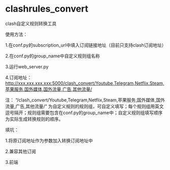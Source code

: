 # clashrules_convert

clash自定义规则转换工具

使用方法：

1.在conf.py的subscription_url中填入订阅链接地址（目前只支持clash订阅地址）

2.在conf.py的group_name中自定义规则组名称

3.运行web_server.py

4.订阅地址：http://xxx.xxx.xxx.xxx:5000/clash_convert/Youtube,Telegram,Netflix,Steam,苹果服务,国外媒体,国外流量,广告,其他流量/

注：
“/clash_convert/Youtube,Telegram,Netflix,Steam,苹果服务,国外媒体,国外流量,广告,其他流量/” 为自定义规则的规则组，可自定义填写；每个规则组用英文逗号隔开；规则组需要包含在conf.py的group_name中；自定义规则组填写顺序为实际生成转换规则的顺序。

填坑：

1.将原订阅地址作为参数加入转换订阅地址中

2.兼容其他订阅

3.前端

